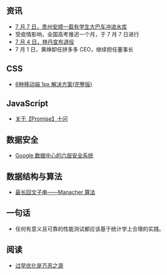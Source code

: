 ## 资讯

- [7 月 7 日，贵州安顺一载有学生大巴车冲进水库](https://news.163.com/20/0707/14/FGUJ2MM60001899O.html)
- 受疫情影响，全国高考推迟一个月，于 7 月 7 日进行
- [7 月 4 日，林丹宣布退役](http://toutiao.lawnewcn.com/pc/122122.html)
- 7 月 1 日，黄峥卸任拼多多 CEO，继续担任董事长

## CSS

- [6种移动端 1px 解决方案(完整版)](https://mp.weixin.qq.com/s/IrV0-v3v5Cl969yFCI58Rg)

## JavaScript

- [关于【Promise】十问](https://mp.weixin.qq.com/s/dtJJWmfzjWf8Odxlve7BZA)

## 数据安全

- [Google 数据中心的六层安全系统](http://weibo.com/1815070622/Ja6Xd3qGt)

## 数据结构与算法

- [最长回文子串——Manacher 算法](https://segmentfault.com/a/1190000003914228)

## 一句话

- 任何有意义且可靠的性能测试都应该基于统计学上合理的实践。

## 阅读

- [过早优化是万恶之源](https://cloud.tencent.com/developer/article/1525574)